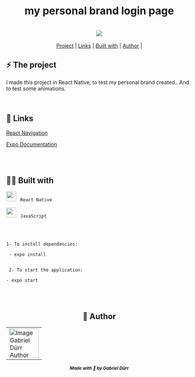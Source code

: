 
<h1 align="center" class="line-1 anim-typewriter"> my personal brand login page </h1>



<br>

<div align="center">
  

<img align="center" src="https://media2.giphy.com/media/ZkaliKDnbJWQV67SN1/giphy.gif?cid=790b76111f7b0728f01c01001854f0de8b5d981de42016a1&rid=giphy.gif&ct=g">

</div>


<br>
  
<div align="center"  class="links">
    <a href="#project">Project</a> |
     <a href="#links">Links</a> |
      <a href="#built_with">Built with</a> |
       <a href="#author">Author</a> |
</div>


<h2 id="project">⚡ The project </h2>


<p> I made this project in React Native, to test my personal brand created.. And to test some animations.</p>



<br>


<h2 id="links">🔗 Links</h2>

[React Navigation](https://reactnavigation.org/) 

[Expo Documentation](https://docs.expo.dev/) 


 <br><br>
<h2 id="built_with"> 🧙‍♂️ Built with</h2>

<div>

<img width="27px" class="icon" src="https://img.icons8.com/color/48/000000/react-native.png"/>  <code>  React Native </code> <br>

<img width="27px" src="https://img.icons8.com/dusk/22/000000/javascript-logo.png"/>  <code> JavaScript</code>
  
</div>

<br><br>



```
1- To install dependencies:

 - expo install 


 2- To start the application:

- expo start 
```
<br><br>


<h2 id = "author" align="center"> 🎨 Author</h2>

<table align="center">
  <tr>
      <td>
      <a href="https://github.com/gabriel-durr">
        <img src="https://i.pinimg.com/736x/2d/0a/52/2d0a524829bc30e731bddac6fa0a0d08.jpg" width="80px;" alt="Image Gabriel Dürr Author"/><br>
      </a>
      </td>
  </tr>
</table>


<div align="center">
<sub><b><em>Made with 💜 by Gabriel Dürr </em></b></sub>
</div>



